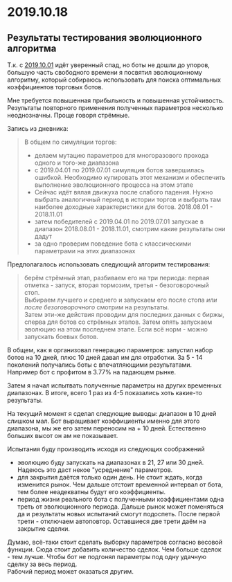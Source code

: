 # 2019.10.18
## Результаты тестирования эволюционного алгоритма
Т.к. с [2019.10.01](2019.10.01.md) идёт уверенный спад, но боты не дошли до упоров, большую часть свободного времени я посвятил эволюционному алгоритму, который собираюсь использовать для поиска оптимальных коэффициентов торговых ботов.

Мне требуется повышенная прибыльность и повышенная устойчивость.  
Результаты повторного применения полученных параметров несколько неоднозначны. Проще говоря стрёмные.

Запись из дневника:  
> В общем по симуляции торгов:
> - делаем мутацию параметров для многоразового прохода одного и того-же диапазона
> - с 2019.04.01 по 2019.07.01 симуляция ботов завершилась ошибкой. Необходимо купировать этот механизм и обеспечить выполнение эволюционного процесса на этом этапе
> - Сейчас идёт вялая движуха после слабого падения. Нужно выбрать аналогичный период в истории торгов и выбрать там наиболее доходные характеристики для ботов. 2018.08.01 - 2018.11.01
> - затем победителей с 2019.04.01 по 2019.07.01 запускае в диапазон 2018.08.01 - 2018.11.01, смотрим какие результаты они дадут
> - за одно проверим поведение бота с классическими параметрами на этих диапазонах

Предполагалось использовать следующий алгоритм тестирования:

> берём стрёмный этап, разбиваем его на три периода: первая отметка - запуск, вторая тормозим, третья - безоговорочный стоп.  
> Выбираем лучшего и среднего и запускаем его после стопа *или после безоговорочного* смотрим на результаты.  
> Затем эти-же действия проводим для последних данных с биржы, сперва для ботов со стрёмных этапов. Затем опять запускаем эволюцию на этом последнем этапе. Если всё норм - можно запускать боевых ботов.

В общем, как я организовал генерацию параметров:
запустил набор ботов на 10 дней, плюс 10 дней давал им для отработки. За 5 - 14 поколений получались боты с впечатляющими результатами.  
Например бот с профитом в 3.77% на падающем рынке.

Затем я начал испытвать полученные параметры на других временных диапазонах. В итоге, всего 1 раз из 4-5 показались хоть какие-то результаты.

На текущий момент я сделал следующие выводы: диапазон в 10 дней слишком мал. Бот выращивает коэффициенты именно для этого диапазона, мы же его затем переносим на + 10 дней. Естественно больших высот он ам не показывает.

Испытания буду производить исходя из следующих соображений
 - эволюцию буду запускать на диапазонах в 21, 27 или 30 дней. Надеюсь это даст некое "усреднение" параметров.
 - для закрытия даётся только один день. Не стоит ждать, когда изменится рынок. Чем дальше отстоит временной интервал от бота, тем более неадекватны будут его коэффициенты.
 - период жизни реального бота с полученными коэффициентами одна треть от эволюционного периода. Дальше рынок может поменяться да и результаты новых испытаний смогут подоспеть. После первой трети - отключаем автоповтор. Оставшиеся две трети даём на закрытие сделки.

Думаю, всё-таки стоит сделать выборку параметров согласно весовой функции. Сюда стоит добавить количество сделок. Чем больше сделок - тем лучше. Чтобы бот не подгонял параметры под одну удачную сделку за весь период.  
Рабочий период может оказаться другим.